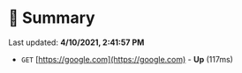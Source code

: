 # 📖 Summary
Last updated: **4/10/2021, 2:41:57 PM**

- `GET` [https://google.com](https://google.com) - **Up** (117ms)

